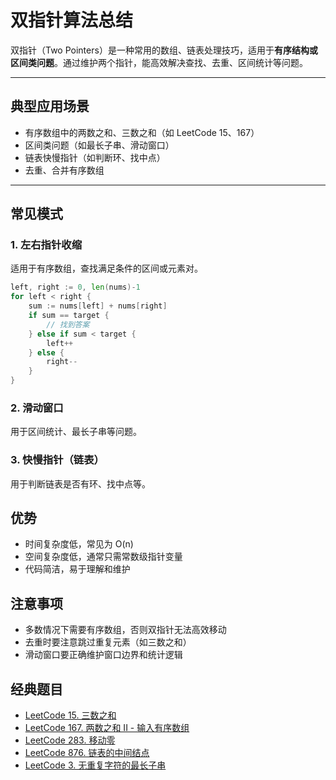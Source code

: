 # 双指针算法总结

双指针（Two Pointers）是一种常用的数组、链表处理技巧，适用于**有序结构或区间类问题**。通过维护两个指针，能高效解决查找、去重、区间统计等问题。

---

## 典型应用场景

- 有序数组中的两数之和、三数之和（如 LeetCode 15、167）
- 区间类问题（如最长子串、滑动窗口）
- 链表快慢指针（如判断环、找中点）
- 去重、合并有序数组

---

## 常见模式

### 1. 左右指针收缩

适用于有序数组，查找满足条件的区间或元素对。

```go
left, right := 0, len(nums)-1
for left < right {
    sum := nums[left] + nums[right]
    if sum == target {
        // 找到答案
    } else if sum < target {
        left++
    } else {
        right--
    }
}
```

### 2. 滑动窗口
用于区间统计、最长子串等问题。

### 3. 快慢指针（链表）
用于判断链表是否有环、找中点等。

## 优势
- 时间复杂度低，常见为 O(n)
- 空间复杂度低，通常只需常数级指针变量
- 代码简洁，易于理解和维护

## 注意事项
- 多数情况下需要有序数组，否则双指针无法高效移动
- 去重时要注意跳过重复元素（如三数之和）
- 滑动窗口要正确维护窗口边界和统计逻辑

## 经典题目
- [LeetCode 15. 三数之和](https://leetcode.com/problems/3sum/)
- [LeetCode 167. 两数之和 II - 输入有序数组](https://leetcode.com/problems/two-sum-ii-input-array-is-sorted/)
- [LeetCode 283. 移动零](https://leetcode.com/problems/move-zeroes/)
- [LeetCode 876. 链表的中间结点](https://leetcode.com/problems/middle-of-the-linked-list/)
- [LeetCode 3. 无重复字符的最长子串](https://leetcode.com/problems/longest-substring-without-repeating-characters/)
